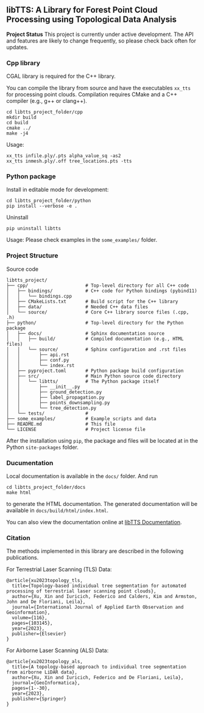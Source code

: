 ## libTTS: A Library for Forest Point Cloud Processing using Topological Data Analysis

**Project Status**
This project is currently under active development. 
The API and features are likely to change frequently, so please check back often for updates.

### Cpp library

CGAL library is required for the C++ library.

You can compile the library from source and have the executables `xx_tts` for processing point clouds.
Compilation requires CMake and a C++ compiler (e.g., g++ or clang++). 
```
cd libtts_project_folder/cpp
mkdir build
cd build
cmake ../
make -j4
```

Usage:
```
xx_tts infile.ply/.pts alpha_value_sq -as2
xx_tts inmesh.ply/.off tree_locations.pts -tts
```
### Python package 

Install in editable mode for development:
```
cd libtts_project_folder/python
pip install --verbose -e .
```

Uninstall 
```
pip uninstall libtts
```

Usage:
Please check examples in the `some_examples/` folder.


### Project Structure
Source code

```
libtts_project/
├── cpp/                     # Top-level directory for all C++ code
│   ├── bindings/            # C++ code for Python bindings (pybind11)
│   │   └── bindings.cpp
│   ├── CMakeLists.txt       # Build script for the C++ library
│   ├── data/                # Needed C++ data files
│   └── source/              # Core C++ library source files (.cpp, .h)
├── python/                  # Top-level directory for the Python package
│   ├── docs/                # Sphinx documentation source
│   │   ├── build/           # Compiled documentation (e.g., HTML files)
│   │   └── source/          # Sphinx configuration and .rst files
│   │       ├── api.rst
│   │       ├── conf.py
│   │       └── index.rst
│   ├── pyproject.toml       # Python package build configuration
│   ├── src/                 # Main Python source code directory
│   │   └── libtts/          # The Python package itself
│   │       ├── __init__.py
│   │       ├── ground_detection.py
│   │       ├── label_propagation.py
│   │       ├── points_downsampling.py
│   │       └── tree_detection.py
│   └── tests/               #
├── some_examples/           # Example scripts and data
├── README.md                # This file
└── LICENSE                  # Project license file
```

After the installation using `pip`,  the package and files will be located at in the Python `site-packages` folder.

### Ducumentation
Local documentation is available in the `docs/` folder.
And run
```
cd libtts_project_folder/docs
make html
```
to generate the HTML documentation.
The generated documentation will be available in `docs/build/html/index.html`.

You can also view the documentation online at [libTTS Documentation](...).


### Citation
The methods implemented in this library are described in the following publications. 

For Terrestrial Laser Scanning (TLS) Data:
```
@article{xu2023topology_tls,
  title={Topology-based individual tree segmentation for automated processing of terrestrial laser scanning point clouds},
  author={Xu, Xin and Iuricich, Federico and Calders, Kim and Armston, John and De Floriani, Leila},
  journal={International Journal of Applied Earth Observation and Geoinformation},
  volume={116},
  pages={103145},
  year={2023},
  publisher={Elsevier}
}
```

For Airborne Laser Scanning (ALS) Data:
```
@article{xu2023topology_als,
  title={A topology-based approach to individual tree segmentation from airborne LiDAR data},
  author={Xu, Xin and Iuricich, Federico and De Floriani, Leila},
  journal={GeoInformatica},
  pages={1--30},
  year={2023},
  publisher={Springer}
}
```